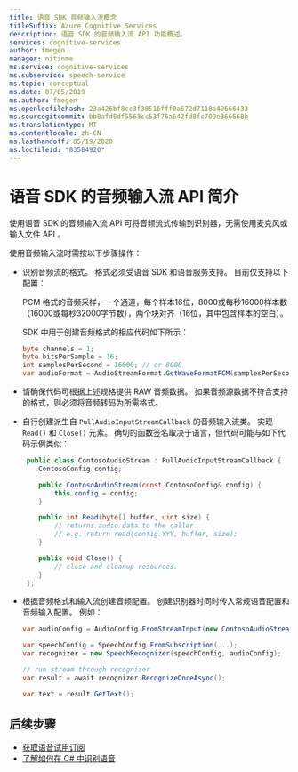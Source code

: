 ```yaml
---
title: 语音 SDK 音频输入流概念
titleSuffix: Azure Cognitive Services
description: 语音 SDK 的音频输入流 API 功能概述。
services: cognitive-services
author: fmegen
manager: nitinme
ms.service: cognitive-services
ms.subservice: speech-service
ms.topic: conceptual
ms.date: 07/05/2019
ms.author: fmegen
ms.openlocfilehash: 23a426bf8cc3f30516fff0a672d7118a49666433
ms.sourcegitcommit: bb0afd0df5563cc53f76a642fd8fc709e366568b
ms.translationtype: MT
ms.contentlocale: zh-CN
ms.lasthandoff: 05/19/2020
ms.locfileid: "83584920"
---
```

# <a name="about-the-speech-sdk-audio-input-stream-api"></a>语音 SDK 的音频输入流 API 简介

使用语音 SDK 的音频输入流 API 可将音频流式传输到识别器，无需使用麦克风或输入文件 API  。

使用音频输入流时需按以下步骤操作：

- 识别音频流的格式。 格式必须受语音 SDK 和语音服务支持。 目前仅支持以下配置：

  PCM 格式的音频采样，一个通道，每个样本16位，8000或每秒16000样本数（16000或每秒32000字节数），两个块对齐（16位，其中包含样本的空白）。

  SDK 中用于创建音频格式的相应代码如下所示：

  ```csharp
  byte channels = 1;
  byte bitsPerSample = 16;
  int samplesPerSecond = 16000; // or 8000
  var audioFormat = AudioStreamFormat.GetWaveFormatPCM(samplesPerSecond, bitsPerSample, channels);
  ```

- 请确保代码可根据上述规格提供 RAW 音频数据。 如果音频源数据不符合支持的格式，则必须将音频转码为所需格式。

- 自行创建派生自 `PullAudioInputStreamCallback` 的音频输入流类。 实现 `Read()` 和 `Close()` 元素。 确切的函数签名取决于语言，但代码可能与如下代码示例类似：

  ```csharp
   public class ContosoAudioStream : PullAudioInputStreamCallback {
      ContosoConfig config;

      public ContosoAudioStream(const ContosoConfig& config) {
          this.config = config;
      }

      public int Read(byte[] buffer, uint size) {
          // returns audio data to the caller.
          // e.g. return read(config.YYY, buffer, size);
      }

      public void Close() {
          // close and cleanup resources.
      }
   };
  ```

- 根据音频格式和输入流创建音频配置。 创建识别器时同时传入常规语音配置和音频输入配置。 例如：

  ```csharp
  var audioConfig = AudioConfig.FromStreamInput(new ContosoAudioStream(config), audioFormat);

  var speechConfig = SpeechConfig.FromSubscription(...);
  var recognizer = new SpeechRecognizer(speechConfig, audioConfig);

  // run stream through recognizer
  var result = await recognizer.RecognizeOnceAsync();

  var text = result.GetText();
  ```

## <a name="next-steps"></a>后续步骤

- [获取语音试用订阅](https://azure.microsoft.com/try/cognitive-services/)
- [了解如何在 C# 中识别语音](~/articles/cognitive-services/Speech-Service/quickstarts/speech-to-text-from-microphone.md?pivots=programming-language-csharp&tabs=dotnet)
